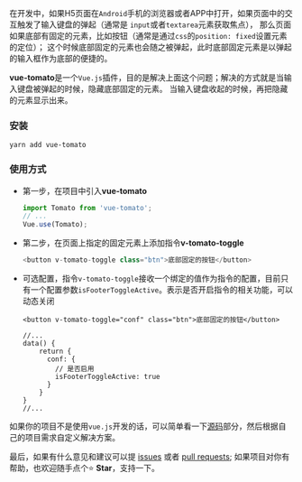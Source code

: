 在开发中，如果H5页面在`Android`手机的浏览器或者APP中打开，如果页面中的交互触发了输入键盘的弹起（通常是 `input`或者`textarea`元素获取焦点）， 那么页面如果底部有固定的元素，比如按钮（通常是通过`css`的`position: fixed`设置元素的定位）； 这个时候底部固定的元素也会随之被弹起，此时底部固定元素是以弹起的输入框作为底部的便捷的。

**vue-tomato**是一个`Vue.js`插件，目的是解决上面这个问题；解决的方式就是当输入键盘被弹起的时候，隐藏底部固定的元素。 当输入键盘收起的时候，再把隐藏的元素显示出来。

### 安装

```
yarn add vue-tomato
```

### 使用方式

+ 第一步，在项目中引入**vue-tomato**
    ```javascript
    import Tomato from 'vue-tomato';
    // ...
    Vue.use(Tomato);
    ```
+ 第二步，在页面上指定的固定元素上添加指令**v-tomato-toggle**
    ```javascript
    <button v-tomato-toggle class="btn">底部固定的按钮</button>
    ```
+ 可选配置，指令`v-tomato-toggle`接收一个绑定的值作为指令的配置，目前只有一个配置参数`isFooterToggleActive`。表示是否开启指令的相关功能，可以动态关闭
    ```vue
    <button v-tomato-toggle="conf" class="btn">底部固定的按钮</button>
    ```
    ```vue
    //...
    data() {
        return {
          conf: {
            // 是否启用
            isFooterToggleActive: true
          }
        }
    }
    //...
    ```

如果你的项目不是使用`vue.js`开发的话，可以简单看一下[源码](https://github.com/dreamapplehappy/vue-tomato/blob/main/src/main.js)部分，然后根据自己的项目需求自定义解决方案。

最后，如果有什么意见和建议可以提 [issues](https://github.com/dreamapplehappy/vue-tomato/issues) 或者 [pull requests](https://github.com/dreamapplehappy/vue-tomato/pulls); 如果项目对你有帮助，也欢迎随手点个⭐ **Star**，支持一下。

